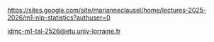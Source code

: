 https://sites.google.com/site/marianneclausel/home/lectures-2025-2026/m1-nlp-statistics?authuser=0

idmc-m1-tal-2526@etu.univ-lorraine.fr

